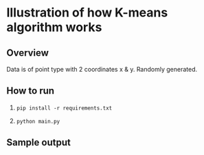 # Illustration of how K-means algorithm works

## Overview

Data is of point type with 2 coordinates x & y.
Randomly generated.

## How to run

1) `pip install -r requirements.txt`

2) `python main.py`

## Sample output

